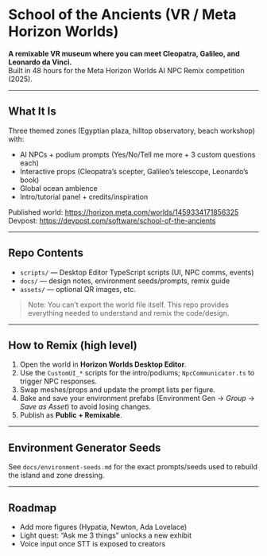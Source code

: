# School of the Ancients (VR / Meta Horizon Worlds)

**A remixable VR museum where you can meet Cleopatra, Galileo, and Leonardo da Vinci.**  
Built in 48 hours for the Meta Horizon Worlds AI NPC Remix competition (2025).

---

## What It Is
Three themed zones (Egyptian plaza, hilltop observatory, beach workshop) with:
- AI NPCs + podium prompts (Yes/No/Tell me more + 3 custom questions each)
- Interactive props (Cleopatra’s scepter, Galileo’s telescope, Leonardo’s book)
- Global ocean ambience
- Intro/tutorial panel + credits/inspiration

Published world: https://horizon.meta.com/worlds/1459334171856325
Devpost: https://devpost.com/software/school-of-the-ancients

---

## Repo Contents
- `scripts/` — Desktop Editor TypeScript scripts (UI, NPC comms, events)  
- `docs/` — design notes, environment seeds/prompts, remix guide  
- `assets/` — optional QR images, etc.

> Note: You can’t export the world file itself. This repo provides everything needed to understand and remix the code/design.

---

## How to Remix (high level)
1. Open the world in **Horizon Worlds Desktop Editor**.  
2. Use the `CustomUI_*` scripts for the intro/podiums; `NpcCommunicator.ts` to trigger NPC responses.  
3. Swap meshes/props and update the prompt lists per figure.  
4. Bake and save your environment prefabs (Environment Gen → *Group* → *Save as Asset*) to avoid losing changes.  
5. Publish as **Public + Remixable**.

---

## Environment Generator Seeds
See `docs/environment-seeds.md` for the exact prompts/seeds used to rebuild the island and zone dressing.

---

## Roadmap
- Add more figures (Hypatia, Newton, Ada Lovelace)
- Light quest: “Ask me 3 things” unlocks a new exhibit
- Voice input once STT is exposed to creators
